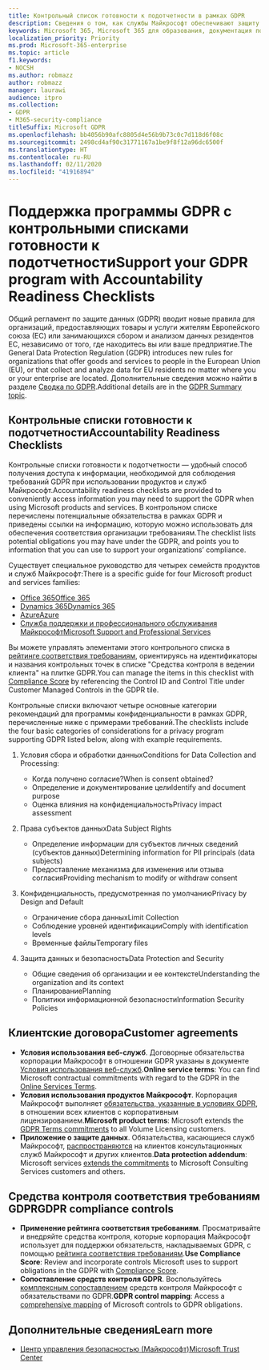 ```yaml
---
title: Контрольный список готовности к подотчетности в рамках GDPR
description: Сведения о том, как службы Майкрософт обеспечивают защиту от нарушений безопасности персональных данных и как корпорация Майкрософт реагирует на такие нарушения и оповещает вас о них.
keywords: Microsoft 365, Microsoft 365 для образования, документация по Microsoft 365, GDPR
localization_priority: Priority
ms.prod: Microsoft-365-enterprise
ms.topic: article
f1.keywords:
- NOCSH
ms.author: robmazz
author: robmazz
manager: laurawi
audience: itpro
ms.collection:
- GDPR
- M365-security-compliance
titleSuffix: Microsoft GDPR
ms.openlocfilehash: bb4056b90afc8805d4e56b9b73c0c7d118d6f08c
ms.sourcegitcommit: 2498cd4af90c31771167a1be9f8f12a96dc6500f
ms.translationtype: HT
ms.contentlocale: ru-RU
ms.lasthandoff: 02/11/2020
ms.locfileid: "41916894"
---
```

# <a name="support-your-gdpr-program-with-accountability-readiness-checklists"></a><span data-ttu-id="8d525-104">Поддержка программы GDPR с контрольными списками готовности к подотчетности</span><span class="sxs-lookup"><span data-stu-id="8d525-104">Support your GDPR program with Accountability Readiness Checklists</span></span>

<span data-ttu-id="8d525-105">Общий регламент по защите данных (GDPR) вводит новые правила для организаций, предоставляющих товары и услуги жителям Европейского союза (ЕС) или занимающихся сбором и анализом данных резидентов ЕС, независимо от того, где находитесь вы или ваше предприятие.</span><span class="sxs-lookup"><span data-stu-id="8d525-105">The General Data Protection Regulation (GDPR) introduces new rules for organizations that offer goods and services to people in the European Union (EU), or that collect and analyze data for EU residents no matter where you or your enterprise are located.</span></span> <span data-ttu-id="8d525-106">Дополнительные сведения можно найти в разделе [Сводка по GDPR](gdpr.md).</span><span class="sxs-lookup"><span data-stu-id="8d525-106">Additional details are in the [GDPR Summary topic](gdpr.md).</span></span>

## <a name="accountability-readiness-checklists"></a><span data-ttu-id="8d525-107">Контрольные списки готовности к подотчетности</span><span class="sxs-lookup"><span data-stu-id="8d525-107">Accountability Readiness Checklists</span></span>

<span data-ttu-id="8d525-108">Контрольные списки готовности к подотчетности — удобный способ получения доступа к информации, необходимой для соблюдения требований GDPR при использовании продуктов и служб Майкрософт.</span><span class="sxs-lookup"><span data-stu-id="8d525-108">Accountability readiness checklists are provided to conveniently access information you may need to support the GDPR when using Microsoft products and services.</span></span> <span data-ttu-id="8d525-109">В контрольном списке перечислены потенциальные обязательства в рамках GDPR и приведены ссылки на информацию, которую можно использовать для обеспечения соответствия организации требованиям.</span><span class="sxs-lookup"><span data-stu-id="8d525-109">The checklist lists potential obligations you may have under the GDPR, and points you to information that you can use to support your organizations’ compliance.</span></span>

<span data-ttu-id="8d525-110">Существует специальное руководство для четырех семейств продуктов и служб Майкрософт:</span><span class="sxs-lookup"><span data-stu-id="8d525-110">There is a specific guide for four Microsoft product and services families:</span></span>

- [<span data-ttu-id="8d525-111">Office 365</span><span class="sxs-lookup"><span data-stu-id="8d525-111">Office 365</span></span>](gdpr-arc-Office365.md)
- [<span data-ttu-id="8d525-112">Dynamics 365</span><span class="sxs-lookup"><span data-stu-id="8d525-112">Dynamics 365</span></span>](gdpr-arc-Dynamics365.md)
- [<span data-ttu-id="8d525-113">Azure</span><span class="sxs-lookup"><span data-stu-id="8d525-113">Azure</span></span>](gdpr-arc-Azure.md)
- [<span data-ttu-id="8d525-114">Служба поддержки и профессионального обслуживания Майкрософт</span><span class="sxs-lookup"><span data-stu-id="8d525-114">Microsoft Support and Professional Services</span></span>](gdpr-arc-prof-services.md)

<span data-ttu-id="8d525-115">Вы можете управлять элементами этого контрольного списка в [рейтинге соответствия требованиям](compliance-score.md), ориентируясь на идентификаторы и названия контрольных точек в списке "Средства контроля в ведении клиента" на плитке GDPR.</span><span class="sxs-lookup"><span data-stu-id="8d525-115">You can manage the items in this checklist with [Compliance Score](compliance-score.md) by referencing the Control ID and Control Title under Customer Managed Controls in the GDPR tile.</span></span>

<span data-ttu-id="8d525-116">Контрольные списки включают четыре основные категории рекомендаций для программы конфиденциальности в рамках GDPR, перечисленные ниже с примерами требований.</span><span class="sxs-lookup"><span data-stu-id="8d525-116">The checklists include the four basic categories of considerations for a privacy program supporting GDPR listed below, along with example requirements.</span></span>

1. <span data-ttu-id="8d525-117">Условия сбора и обработки данных</span><span class="sxs-lookup"><span data-stu-id="8d525-117">Conditions for Data Collection and Processing:</span></span>

    - <span data-ttu-id="8d525-118">Когда получено согласие?</span><span class="sxs-lookup"><span data-stu-id="8d525-118">When is consent obtained?</span></span>  
    - <span data-ttu-id="8d525-119">Определение и документирование цели</span><span class="sxs-lookup"><span data-stu-id="8d525-119">Identify and document purpose</span></span>  
    - <span data-ttu-id="8d525-120">Оценка влияния на конфиденциальность</span><span class="sxs-lookup"><span data-stu-id="8d525-120">Privacy impact assessment</span></span>

2. <span data-ttu-id="8d525-121">Права субъектов данных</span><span class="sxs-lookup"><span data-stu-id="8d525-121">Data Subject Rights</span></span>  

    - <span data-ttu-id="8d525-122">Определение информации для субъектов личных сведений (субъектов данных)</span><span class="sxs-lookup"><span data-stu-id="8d525-122">Determining information for PII principals (data subjects)</span></span>  
    - <span data-ttu-id="8d525-123">Предоставление механизма для изменения или отзыва согласия</span><span class="sxs-lookup"><span data-stu-id="8d525-123">Providing mechanism to modify or withdraw consent</span></span>

3. <span data-ttu-id="8d525-124">Конфиденциальность, предусмотренная по умолчанию</span><span class="sxs-lookup"><span data-stu-id="8d525-124">Privacy by Design and Default</span></span>  

    - <span data-ttu-id="8d525-125">Ограничение сбора данных</span><span class="sxs-lookup"><span data-stu-id="8d525-125">Limit Collection</span></span>  
    - <span data-ttu-id="8d525-126">Соблюдение уровней идентификации</span><span class="sxs-lookup"><span data-stu-id="8d525-126">Comply with identification levels</span></span>  
    - <span data-ttu-id="8d525-127">Временные файлы</span><span class="sxs-lookup"><span data-stu-id="8d525-127">Temporary files</span></span>

4. <span data-ttu-id="8d525-128">Защита данных и безопасность</span><span class="sxs-lookup"><span data-stu-id="8d525-128">Data Protection and Security</span></span>  

    - <span data-ttu-id="8d525-129">Общие сведения об организации и ее контексте</span><span class="sxs-lookup"><span data-stu-id="8d525-129">Understanding the organization and its context</span></span>  
    - <span data-ttu-id="8d525-130">Планирование</span><span class="sxs-lookup"><span data-stu-id="8d525-130">Planning</span></span>  
    - <span data-ttu-id="8d525-131">Политики информационной безопасности</span><span class="sxs-lookup"><span data-stu-id="8d525-131">Information Security Policies</span></span>

## <a name="customer-agreements"></a><span data-ttu-id="8d525-132">Клиентские договора</span><span class="sxs-lookup"><span data-stu-id="8d525-132">Customer agreements</span></span>

- <span data-ttu-id="8d525-133">**Условия использования веб-служб**. Договорные обязательства корпорации Майкрософт в отношении GDPR указаны в документе [Условия использования веб-служб](https://go.microsoft.com/fwlink/p/?linkid=2052208).</span><span class="sxs-lookup"><span data-stu-id="8d525-133">**Online service terms**: You can find Microsoft contractual commitments with regard to the GDPR in the [Online Services Terms](https://go.microsoft.com/fwlink/p/?linkid=2052208).</span></span>
- <span data-ttu-id="8d525-134">**Условия использования продуктов Майкрософт**. Корпорация Майкрософт выполняет [обязательства, указанные в условиях GDPR](https://go.microsoft.com/fwlink/p/?linkid=2052213), в отношении всех клиентов с корпоративным лицензированием.</span><span class="sxs-lookup"><span data-stu-id="8d525-134">**Microsoft product terms**: Microsoft extends the [GDPR Terms commitments](https://go.microsoft.com/fwlink/p/?linkid=2052213) to all Volume Licensing customers.</span></span>
- <span data-ttu-id="8d525-135">**Приложение о защите данных**. Обязательства, касающиеся служб Майкрософт, [распространяются](https://go.microsoft.com/fwlink/p/?linkid=2052215) на клиентов консультационных служб Майкрософт и других клиентов.</span><span class="sxs-lookup"><span data-stu-id="8d525-135">**Data protection addendum**: Microsoft services [extends the commitments](https://go.microsoft.com/fwlink/p/?linkid=2052215) to Microsoft Consulting Services customers and others.</span></span>

## <a name="gdpr-compliance-controls"></a><span data-ttu-id="8d525-136">Средства контроля соответствия требованиям GDPR</span><span class="sxs-lookup"><span data-stu-id="8d525-136">GDPR compliance controls</span></span>

- <span data-ttu-id="8d525-137">**Применение рейтинга соответствия требованиям**. Просматривайте и внедряйте средства контроля, которые корпорация Майкрософт использует для поддержки обязательств, накладываемых GDPR, с помощью [рейтинга соответствия требованиям](compliance-score.md).</span><span class="sxs-lookup"><span data-stu-id="8d525-137">**Use Compliance Score**: Review and incorporate controls Microsoft uses to support obligations in the GDPR with [Compliance Score](compliance-score.md).</span></span>
- <span data-ttu-id="8d525-138">**Сопоставление средств контроля GDPR**. Воспользуйтесь [комплексным сопоставлением](https://go.microsoft.com/fwlink/p/?linkid=2052220) средств контроля Майкрософт с обязательствами по GDPR.</span><span class="sxs-lookup"><span data-stu-id="8d525-138">**GDPR control mapping**: Access a [comprehensive mapping](https://go.microsoft.com/fwlink/p/?linkid=2052220) of Microsoft controls to GDPR obligations.</span></span>

## <a name="learn-more"></a><span data-ttu-id="8d525-139">Дополнительные сведения</span><span class="sxs-lookup"><span data-stu-id="8d525-139">Learn more</span></span>

- [<span data-ttu-id="8d525-140">Центр управления безопасностью (Майкрософт)</span><span class="sxs-lookup"><span data-stu-id="8d525-140">Microsoft Trust Center</span></span>](https://www.microsoft.com/TrustCenter/Privacy/gdpr/default.aspx)
